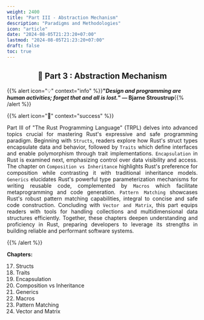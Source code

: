 ```yaml
---
weight: 2400
title: "Part III - Abstraction Mechanism"
description: "Paradigms and Methodologies"
icon: "article"
date: "2024-08-05T21:23:20+07:00"
lastmod: "2024-08-05T21:23:20+07:00"
draft: false
toc: true
---
```

<center>

## 📘 Part 3 : Abstraction Mechanism

</center>

{{% alert icon="💡" context="info" %}}<strong>"<em>Design and programming are human activities; forget that and all is lost.</em>" — Bjarne Stroustrup</strong>{{% /alert %}}

{{% alert icon="📘" context="success" %}}
<p style="text-align: justify;">
Part III of "The Rust Programming Language" (TRPL) delves into advanced topics crucial for mastering Rust's expressive and safe programming paradigm. Beginning with <code>Structs</code>, readers explore how Rust's struct types encapsulate data and behavior, followed by <code>Traits</code> which define interfaces and enable polymorphism through trait implementations. <code>Encapsulation</code> in Rust is examined next, emphasizing control over data visibility and access. The chapter on <code>Composition vs Inheritance</code> highlights Rust's preference for composition while contrasting it with traditional inheritance models. <code>Generics</code> elucidates Rust's powerful type parameterization mechanisms for writing reusable code, complemented by <code>Macros</code> which facilitate metaprogramming and code generation. <code>Pattern Matching</code> showcases Rust's robust pattern matching capabilities, integral to concise and safe code construction. Concluding with <code>Vector and Matrix</code>, this part equips readers with tools for handling collections and multidimensional data structures efficiently. Together, these chapters deepen understanding and proficiency in Rust, preparing developers to leverage its strengths in building reliable and performant software systems.
</p>
{{% /alert %}}


**Chapters:**

17. Structs
18. Traits
19. Encapsulation
20. Composition vs Inheritance
21. Generics
22. Macros
23. Pattern Matching
24. Vector and Matrix